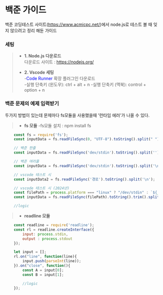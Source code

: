 # 백준 가이드
백준 코딩테스트 사이트(https://www.acmicpc.net/)에서 node.js로 테스트 볼 때 잊지 않으려고 정리 해둔 가이드

### 세팅
> * **1. Node.js 다운로드**   
> 다운로드 사이트 : https://nodejs.org/
>
> * **2. Vscode 세팅**   
> -<span style="color:blue;">Code Runner</span> 확장 플러그인 다운로드  
> -실행 단축키 (윈도우): ctrl + alt + n 
> -실행 단축키 (맥북): control + option + n 
      
### 백준 문제의 예제 입력받기
두가지 방법이 있는데 문제마다 fs모듈을 사용했을때 '런타임 에러'가 나올 수 있다.
>
> * **fs 모듈**
> -fs모듈 설치 : npm install fs

```javascript
	const fs = require('fs');
	const inputData = fs.readFileSync(0, "UTF-8").toString().split(" ");   

	// 백준 한줄    
	const inputData = fs.readFileSync('dev/stdin').toString().split('');    

	// 백준 여러줄    
	const inputData = fs.readFileSync('dev/stdin').toString().split('\n');     

	// vscode 테스트 시
	const inputData2 = fs.readFileSync('경로').toString().split('\n');   

	// vscode 테스트 시 (2024년) 
	const filePath = process.platform === "linux" ? "/dev/stdin" : `${__dirname}/경로 파일`;
	const inputData = fs.readFileSync(filePath).toString().trim().split("\n");

	//logic
```

> * **readline 모듈**
```javascript
	const readline = require('readline');
	const rl = readline.createInterface({
		input: process.stdin,
		output : process.stdout
	});   

	let input = [];
	rl.on("line", function(line){
		input.push(parseInt(line));
	}).on("close", function(){
		const A = input[0];
		const B = input[1];

		//logic
	});
```
